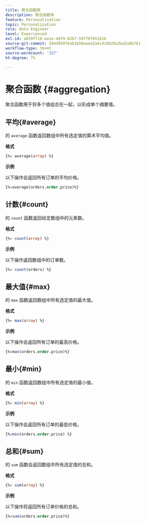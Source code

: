 ```yaml
---
title: 聚合函数库
description: 聚合函数库
feature: Personalization
topic: Personalization
role: Data Engineer
level: Experienced
exl-id: a029f716-ea1e-4d79-82b7-59770f05161b
source-git-commit: 284d95976ab1b58aaea2a4c41db20a3ea5a9b761
workflow-type: tm+mt
source-wordcount: '157'
ht-degree: 7%

---
```


# 聚合函数 {#aggregation}

聚合函数用于将多个值组合在一起，以形成单个摘要值。

## 平均{#average}

的 `average` 函数返回数组中所有选定值的算术平均值。

**格式**

```sql
{%= average(array) %}
```

**示例**

以下操作会返回所有订单的平均价格。

```sql
{%=average(orders.order.price)%}
```

## 计数{#count}

的 `count` 函数返回给定数组中的元素数。

**格式**

```sql
{%= count(array) %}
```

**示例**

以下操作返回数组中的订单数。

```sql
{%= count(orders) %}
```

## 最大值{#max}

的 `max` 函数返回数组中所有选定值的最大值。

**格式**

```sql
{%= max(array) %}
```

**示例**

以下操作会返回所有订单的最高价格。

```sql
{%=max(orders.order.price)%}
```

## 最小{#min}

的 `min` 函数返回数组中所有选定值的最小值。

**格式**

```sql
{%= min(array) %}
```

**示例**

以下操作会返回所有订单的最低价格。

```sql
{%=min(orders.order.price) %}
```

## 总和{#sum}

的 `sum` 函数会返回数组中所有选定值的总和。

**格式**

```sql
{%= sum(array) %}
```

**示例**

以下操作将返回所有订单价格的总和。

```sql
{%=sum(orders.order.price)%}
```
